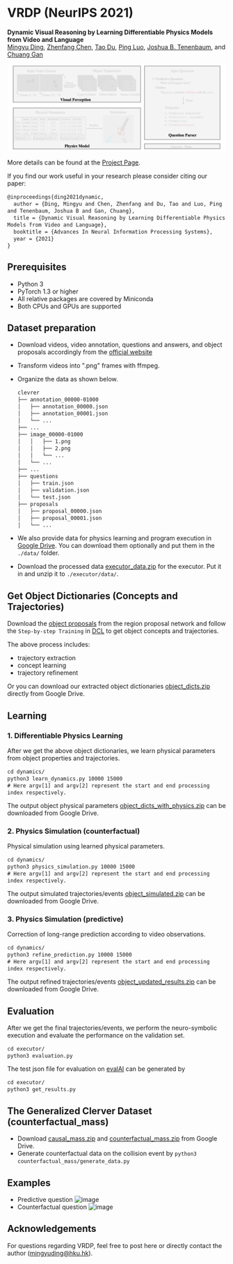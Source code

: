 # VRDP (NeurIPS 2021)

**Dynamic Visual Reasoning by Learning Differentiable Physics Models from Video and Language**
<br>
[Mingyu Ding](https://dingmyu.github.io/),
[Zhenfang Chen](https://zfchenunique.github.io/),
[Tao Du](https://people.csail.mit.edu/taodu/),
[Ping Luo](http://luoping.me/),
[Joshua B. Tenenbaum](https://web.mit.edu/cocosci/josh.html), and
[Chuang Gan](http://people.csail.mit.edu/ganchuang/)
<br>

![image](assets/vrdp.gif)

More details can be found at the [Project Page](http://vrdp.csail.mit.edu/).

If you find our work useful in your research please consider citing our paper:

    @inproceedings{ding2021dynamic,
      author = {Ding, Mingyu and Chen, Zhenfang and Du, Tao and Luo, Ping and Tenenbaum, Joshua B and Gan, Chuang},
      title = {Dynamic Visual Reasoning by Learning Differentiable Physics Models from Video and Language},
      booktitle = {Advances In Neural Information Processing Systems},
      year = {2021}
    }

## Prerequisites

- Python 3
- PyTorch 1.3 or higher
- All relative packages are covered by Miniconda
- Both CPUs and GPUs are supported

## Dataset preparation

- Download videos, video annotation,  questions and answers, and object proposals accordingly from the [official website](http://clevrer.csail.mit.edu/#)

- Transform videos into ".png" frames with ffmpeg.

- Organize the data as shown below.

  ```
  clevrer
  ├── annotation_00000-01000
  │   ├── annotation_00000.json
  │   ├── annotation_00001.json
  │   └── ...
  ├── ...
  ├── image_00000-01000
  │   │   ├── 1.png
  │   │   ├── 2.png
  │   │   └── ...
  │   └── ...
  ├── ...
  ├── questions
  │   ├── train.json
  │   ├── validation.json
  │   └── test.json
  ├── proposals
  │   ├── proposal_00000.json
  │   ├── proposal_00001.json
  │   └── ...
  ```

- We also provide data for physics learning and program execution in [Google Drive](https://drive.google.com/drive/folders/1vWnZoQYTxpvvwigxj_qnMYNyuHMjFF6Z?usp=sharing).
  You can download them optionally and put them in the `./data/` folder.

- Download the processed data [executor_data.zip](https://drive.google.com/file/d/1S_r9g6hgtrYZfRCc4Eh694545U_QHhqL/view?usp=sharing) for the executor. Put it in and unzip it to `./executor/data/`.

## Get Object Dictionaries (Concepts and Trajectories)

Download the [object proposals](http://clevrer.csail.mit.edu/#) from the region proposal network and follow the `Step-by-step Training` in [DCL](https://github.com/zfchenUnique/DCL-Release) to get object concepts and trajectories.

The above process includes:

- trajectory extraction
- concept learning
- trajectory refinement

Or you can download our extracted object dictionaries [object_dicts.zip](https://drive.google.com/file/d/1atGx3Xu2_DZvvlFTlX6ahm7Z14-g3tBX/view?usp=sharing) directly from Google Drive.

## Learning

### 1. Differentiable Physics Learning

After we get the above object dictionaries, we learn physical parameters from object properties and trajectories.

```shell
cd dynamics/
python3 learn_dynamics.py 10000 15000
# Here argv[1] and argv[2] represent the start and end processing index respectively.
```

The output object physical parameters [object_dicts_with_physics.zip](https://drive.google.com/file/d/1H41hTi_2_BOs4Vj6A5wu4eIzogfHh0C1/view?usp=sharing) can be downloaded from Google Drive.

### 2. Physics Simulation (counterfactual)

Physical simulation using learned physical parameters.

```shell
cd dynamics/
python3 physics_simulation.py 10000 15000
# Here argv[1] and argv[2] represent the start and end processing index respectively.
```

The output simulated trajectories/events [object_simulated.zip](https://drive.google.com/file/d/12BR4dfg3qo8F9N8rjfwP6Z4n0b4v6cQB/view?usp=sharing) can be downloaded from Google Drive.

### 3. Physics Simulation (predictive)

Correction of long-range prediction according to video observations.

```shell
cd dynamics/
python3 refine_prediction.py 10000 15000
# Here argv[1] and argv[2] represent the start and end processing index respectively.
```

The output refined trajectories/events [object_updated_results.zip](https://drive.google.com/file/d/1kVEVtxMZIpaodb6R1oWw2FLyHCxH-vsr/view?usp=sharing)  can be downloaded from Google Drive.

## Evaluation

After we get the final trajectories/events, we perform the neuro-symbolic execution and evaluate the performance on the validation set.

```shell
cd executor/
python3 evaluation.py
```

The test json file for evaluation on [evalAI](https://eval.ai/web/challenges/challenge-page/667/overview) can be generated by

```shell
cd executor/
python3 get_results.py
```

## The Generalized Clerver Dataset (counterfactual_mass)

- Download [causal_mass.zip](https://drive.google.com/file/d/1MczFuBo8ymhm0_qiBDbsCVNn4tYNbdhf/view?usp=sharing) and [counterfactual_mass.zip](https://drive.google.com/file/d/1qLJ2aBMg-V9Lle9MWXYh0zWt0zmm2bu4/view?usp=sharing) from Google Drive.
- Generate counterfactual data on the collision event by `python3 counterfactual_mass/generate_data.py`

## Examples

- Predictive question
  ![image](assets/predictive.gif)
- Counterfactual question
  ![image](assets/counterfactual.gif)

## Acknowledgements

For questions regarding VRDP, feel free to post here or directly contact the author (mingyuding@hku.hk).